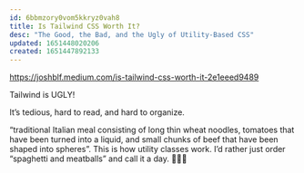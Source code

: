 ```yaml
---
id: 6bbmzory0vom5kkryz0vah8
title: Is Tailwind CSS Worth It?
desc: "The Good, the Bad, and the Ugly of Utility-Based CSS"
updated: 1651448020206
created: 1651447892133
---
```


https://joshblf.medium.com/is-tailwind-css-worth-it-2e1eeed9489

Tailwind is UGLY!

It’s tedious, hard to read, and hard to organize.

“traditional Italian meal consisting of long thin wheat noodles, tomatoes that have been turned into a liquid, and small chunks of beef that have been shaped into spheres”. This is how utility classes work. I’d rather just order “spaghetti and meatballs” and call it a day. 🤷‍♂️🍝

